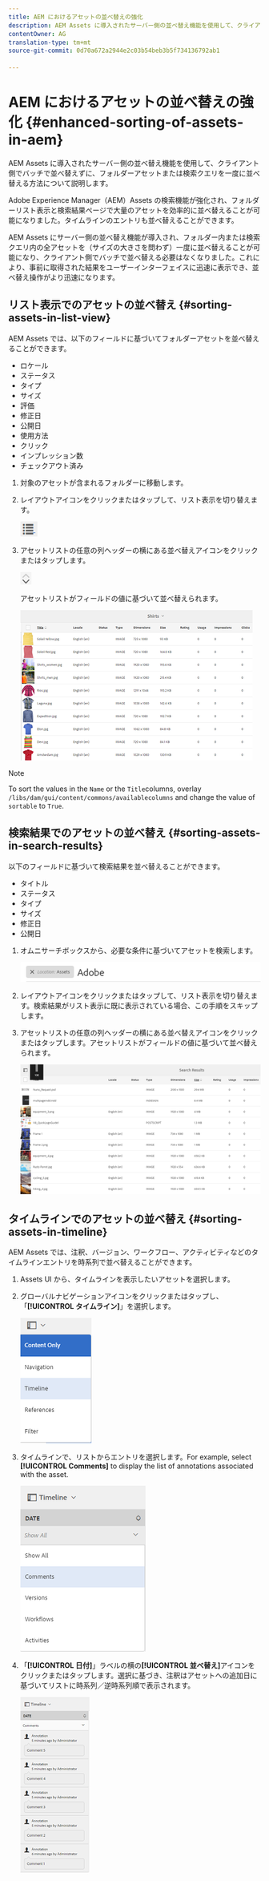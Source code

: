 ```yaml
---
title: AEM におけるアセットの並べ替えの強化
description: AEM Assets に導入されたサーバー側の並べ替え機能を使用して、クライアント側でバッチで並べ替えずに、フォルダーアセットまたは検索クエリを一度に並べ替える方法について説明します。
contentOwner: AG
translation-type: tm+mt
source-git-commit: 0d70a672a2944e2c03b54beb3b5f734136792ab1

---
```



# AEM におけるアセットの並べ替えの強化 {#enhanced-sorting-of-assets-in-aem}

AEM Assets に導入されたサーバー側の並べ替え機能を使用して、クライアント側でバッチで並べ替えずに、フォルダーアセットまたは検索クエリを一度に並べ替える方法について説明します。

Adobe Experience Manager（AEM）Assets の検索機能が強化され、フォルダーリスト表示と検索結果ページで大量のアセットを効率的に並べ替えることが可能になりました。タイムラインのエントリも並べ替えることができます。

AEM Assets にサーバー側の並べ替え機能が導入され、フォルダー内または検索クエリ内の全アセットを（サイズの大きさを問わず）一度に並べ替えることが可能になり、クライアント側でバッチで並べ替える必要はなくなりました。これにより、事前に取得された結果をユーザーインターフェイスに迅速に表示でき、並べ替え操作がより迅速になります。

## リスト表示でのアセットの並べ替え {#sorting-assets-in-list-view}

AEM Assets では、以下のフィールドに基づいてフォルダーアセットを並べ替えることができます。

* ロケール
* ステータス
* タイプ
* サイズ
* 評価
* 修正日
* 公開日
* 使用方法
* クリック
* インプレッション数
* チェックアウト済み

1. 対象のアセットが含まれるフォルダーに移動します。
1. レイアウトアイコンをクリックまたはタップして、リスト表示を切り替えます。

   ![chlimage_1-394](assets/chlimage_1-394.png)

1. アセットリストの任意の列ヘッダーの横にある並べ替えアイコンをクリックまたはタップします。

   ![chlimage_1-395](assets/chlimage_1-395.png)

   アセットリストがフィールドの値に基づいて並べ替えられます。

   ![chlimage_1-396](assets/chlimage_1-396.png)

>[!NOTE]
>
>To sort the values in the `Name` or the `Title`columns, overlay `/libs/dam/gui/content/commons/availablecolumns` and change the value of `sortable` to `True`.

## 検索結果でのアセットの並べ替え {#sorting-assets-in-search-results}

以下のフィールドに基づいて検索結果を並べ替えることができます。

* タイトル
* ステータス
* タイプ
* サイズ
* 修正日
* 公開日

1. オムニサーチボックスから、必要な条件に基づいてアセットを検索します。

   ![chlimage_1-397](assets/chlimage_1-397.png)

1. レイアウトアイコンをクリックまたはタップして、リスト表示を切り替えます。検索結果がリスト表示に既に表示されている場合、この手順をスキップします。
1. アセットリストの任意の列ヘッダーの横にある並べ替えアイコンをクリックまたはタップします。アセットリストがフィールドの値に基づいて並べ替えられます。

   ![chlimage_1-398](assets/chlimage_1-398.png)

## タイムラインでのアセットの並べ替え {#sorting-assets-in-timeline}

AEM Assets では、注釈、バージョン、ワークフロー、アクティビティなどのタイムラインエントリを時系列で並べ替えることができます。

1. Assets UI から、タイムラインを表示したいアセットを選択します。
1. グローバルナビゲーションアイコンをクリックまたはタップし、「**[!UICONTROL タイムライン]**」を選択します。

   ![chlimage_1-399](assets/chlimage_1-399.png)

1. タイムラインで、リストからエントリを選択します。For example, select **[!UICONTROL Comments]** to display the list of annotations associated with the asset.

   ![chlimage_1-400](assets/chlimage_1-400.png)

1. 「**[!UICONTROL 日付]**」ラベルの横の&#x200B;**[!UICONTROL 並べ替え]**&#x200B;アイコンをクリックまたはタップします。選択に基づき、注釈はアセットへの追加日に基づいてリストに時系列／逆時系列順で表示されます。

   ![chlimage_1-401](assets/chlimage_1-401.png)

